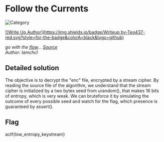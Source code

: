 # Follow the Currents

![Category](https://img.shields.io/badge/Category-Crypto-red.svg?style=for-the-badge)  

[![Write Up Author](https://img.shields.io/badge/Writeup by-Teo437-red.svg?style=for-the-badge&colorA=black&logo=github)](https://github.com/Teo437)

*go with the [flow](./enc)... [Source](source.py)*\
*Author: lamchcl*

## Detailed solution

The objective is to decrypt the "enc" file, encrypted by a stream cipher.
By reading the source file of the algorithm, we understand that the stream cipher is initialized by a two bytes seed from urandom(), that makes 16 bits of entropy, which is very weak.
We can bruteforce it by simulating the outcome of every possible seed and watch for the flag, which presence is guaranteed by assert().

## Flag

actf{low_entropy_keystream}
